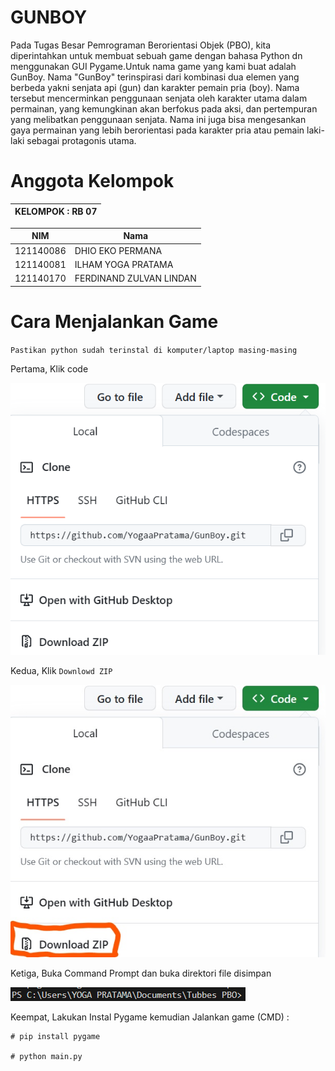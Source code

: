 # GUNBOY
Pada Tugas Besar Pemrograman Berorientasi Objek (PBO), kita diperintahkan untuk membuat sebuah game dengan bahasa Python dn menggunakan GUI Pygame.Untuk nama game yang kami buat adalah GunBoy. Nama "GunBoy" terinspirasi dari kombinasi dua elemen yang berbeda yakni senjata api (gun) dan karakter pemain pria (boy). Nama tersebut mencerminkan penggunaan senjata oleh karakter utama dalam permainan, yang kemungkinan akan berfokus pada aksi, dan pertempuran yang melibatkan penggunaan senjata. Nama ini juga bisa mengesankan gaya permainan yang lebih berorientasi pada karakter pria atau pemain laki-laki sebagai protagonis utama.


# Anggota Kelompok

| KELOMPOK : RB 07 |
| ---------------- |

|    NIM    |              Nama            |
| --------- | ---------------------------- |
| 121140086 | DHIO EKO PERMANA             |
| 121140081 | ILHAM YOGA PRATAMA           |
| 121140170 | FERDINAND ZULVAN LINDAN      |



# Cara Menjalankan Game

`Pastikan python sudah terinstal di komputer/laptop masing-masing`


Pertama, Klik code

![Not Found](https://github.com/YogaaPratama/GunBoy/blob/main/Assets/download.png)

Kedua, Klik `Downlowd ZIP`

![Not Found](https://github.com/YogaaPratama/GunBoy/blob/main/Assets/download%20ZIP.jpg)


Ketiga, Buka Command Prompt dan buka direktori file disimpan 

![Not Found](https://github.com/YogaaPratama/GunBoy/blob/main/Assets/OpenTerminal.png)


Keempat, Lakukan Instal Pygame kemudian Jalankan game (CMD) : 

```
# pip install pygame

# python main.py
```



 
